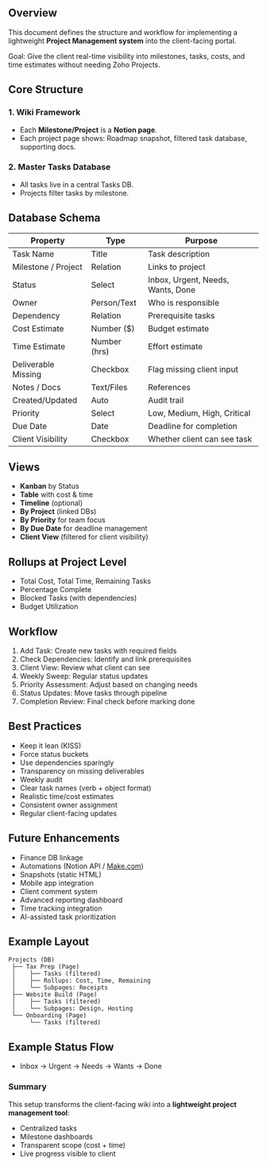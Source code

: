 ## Overview

This document defines the structure and workflow for implementing a lightweight **Project Management system** into the client-facing portal.

Goal: Give the client real-time visibility into milestones, tasks, costs, and time estimates without needing Zoho Projects.

## Core Structure

### 1. Wiki Framework

- Each **Milestone/Project** is a **Notion page**.
- Each project page shows: Roadmap snapshot, filtered task database, supporting docs.

### 2. Master Tasks Database

- All tasks live in a central Tasks DB.
- Projects filter tasks by milestone.

## Database Schema

|Property|Type|Purpose|
|---|---|---|
|Task Name|Title|Task description|
|Milestone / Project|Relation|Links to project|
|Status|Select|Inbox, Urgent, Needs, Wants, Done|
|Owner|Person/Text|Who is responsible|
|Dependency|Relation|Prerequisite tasks|
|Cost Estimate|Number ($)|Budget estimate|
|Time Estimate|Number (hrs)|Effort estimate|
|Deliverable Missing|Checkbox|Flag missing client input|
|Notes / Docs|Text/Files|References|
|Created/Updated|Auto|Audit trail|
|Priority|Select|Low, Medium, High, Critical|
|Due Date|Date|Deadline for completion|
|Client Visibility|Checkbox|Whether client can see task|

## Views

- **Kanban** by Status
- **Table** with cost & time
- **Timeline** (optional)
- **By Project** (linked DBs)
- **By Priority** for team focus
- **By Due Date** for deadline management
- **Client View** (filtered for client visibility)

## Rollups at Project Level

- Total Cost, Total Time, Remaining Tasks
- Percentage Complete
- Blocked Tasks (with dependencies)
- Budget Utilization

## Workflow

1. Add Task: Create new tasks with required fields
2. Check Dependencies: Identify and link prerequisites
3. Client View: Review what client can see
4. Weekly Sweep: Regular status updates
5. Priority Assessment: Adjust based on changing needs
6. Status Updates: Move tasks through pipeline
7. Completion Review: Final check before marking done

## Best Practices

- Keep it lean (KISS)
- Force status buckets
- Use dependencies sparingly
- Transparency on missing deliverables
- Weekly audit
- Clear task names (verb + object format)
- Realistic time/cost estimates
- Consistent owner assignment
- Regular client-facing updates

## Future Enhancements

- Finance DB linkage
- Automations (Notion API / [Make.com](http://make.com/))
- Snapshots (static HTML)
- Mobile app integration
- Client comment system
- Advanced reporting dashboard
- Time tracking integration
- AI-assisted task prioritization

## Example Layout

```
Projects (DB)
 ├── Tax Prep (Page)
 │    ├── Tasks (filtered)
 │    ├── Rollups: Cost, Time, Remaining
 │    └── Subpages: Receipts
 ├── Website Build (Page)
 │    ├── Tasks (filtered)
 │    └── Subpages: Design, Hosting
 └── Onboarding (Page)
      └── Tasks (filtered)

```

## Example Status Flow

- Inbox → Urgent → Needs → Wants → Done

### Summary

This setup transforms the client-facing wiki into a **lightweight project management tool**:

- Centralized tasks
- Milestone dashboards
- Transparent scope (cost + time)
- Live progress visible to client